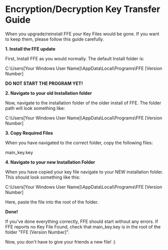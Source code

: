 # Encryption/Decryption Key Transfer Guide

When you upgrade/reinstall FFE your Key Files would be gone. If you want to keep them, please follow this guide carefully.

**1. Install the FFE update**

First, Install FFE as you would normally. The default Install folder is:

C:\Users\[Your Windows User Name]\AppData\Local\Programs\FFE [Version Number]

****DO NOT START THE PROGRAM YET!****

**2. Navigate to your old Installation folder**

Now, navigate to the installation folder of the older install of FFE. The folder path will look something like:

C:\Users\[Your Windows User Name]\AppData\Local\Programs\FFE [Version Number]

**3. Copy Required Files**

When you have navigated to the correct folder, copy the following files:

main_key.key

**4. Navigate to your new Installation Folder**

When you have copied your key file navigate to your NEW installation folder. This should look something like this:

C:\Users\[Your Windows User Name]\AppData\Local\Programs\FFE [Version Number]

Here, paste the file into the root of the folder.

**Done!**

If you've done everything correctly, FFE should start without any errors. If FFE reports no Key File Found, check that main_key.key is in the root of the folder "FFE [Version Number]".

Now, you don't have to give your friends a new file! :)
